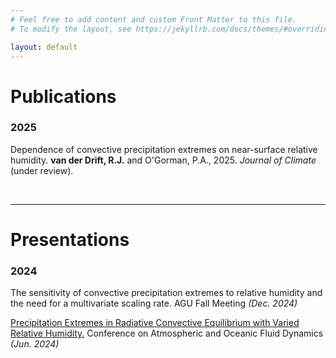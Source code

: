 ```yaml
---
# Feel free to add content and custom Front Matter to this file.
# To modify the layout, see https://jekyllrb.com/docs/themes/#overriding-theme-defaults

layout: default 
---
```


<h1>Publications</h1>

<h3>2025</h3>
<p class="article">
	 <span class="title">Dependence of convective precipitation extremes on near-surface relative humidity.</span> <b>van der Drift, R.J.</b> and O'Gorman, P.A., 2025. <i>Journal of Climate</i> (under review).
</p>

<br>
<hr>

<h1>Presentations</h1>

<h3>2024</h3>
<p class="article">
<span class="title">The sensitivity of convective precipitation extremes to relative humidity and the need for a multivariate scaling rate.</span> AGU Fall Meeting <i>(Dec. 2024)</i>
</p>

<p class="article">
	<a href="https://ams.confex.com/ams/24Fluid22Middle/meetingapp.cgi/Paper/443520">Precipitation Extremes in Radiative Convective Equilibrium with Varied Relative Humidity.</a> Conference on Atmospheric and Oceanic Fluid Dynamics <i>(Jun. 2024)</i>
</p>


